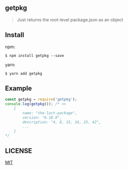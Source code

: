 ## getpkg
> Just returns the root-level package.json as an object


## Install
npm:
```
$ npm install getpkg --save
```

yarn:
```
$ yarn add getpkg
```


## Example
```js
const getpkg = require('getpkg');
console.log(getpkg()); /* >>
    { 
        name: "the-lost-package",
        version: "6.18.0",
        description: "4, 8, 15, 16, 23, 42",
        ...
    }
*/
```


## LICENSE
[MIT](./LICENSE "The MIT License")

